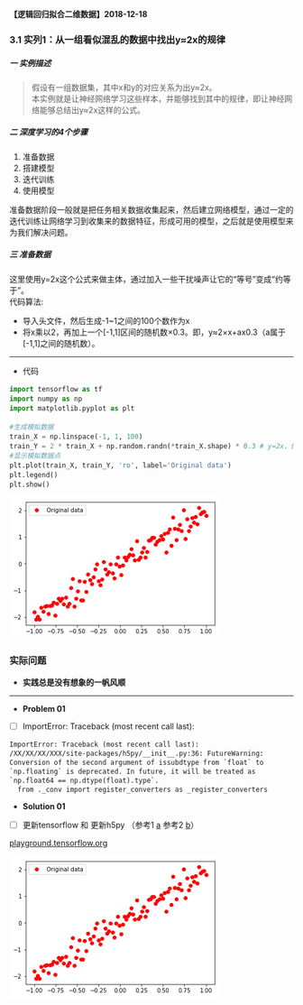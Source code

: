 **【逻辑回归拟合二维数据】2018-12-18**

### 3.1 实列1：从一组看似混乱的数据中找出y≈2x的规律

##### 一 实例描述

> 假设有一组数据集，其中x和y的对应关系为出y≈2x。  
> 本实例就是让神经网络学习这些样本，并能够找到其中的规律，即让神经网络能够总结出y≈2x这样的公式。

##### 二 深度学习的4个步骤
1.  准备数据
2.  搭建模型
3.  迭代训练
4.  使用模型   

准备数据阶段一般就是把任务相关数据收集起来，然后建立网络模型，通过一定的迭代训练让网络学习到收集来的数据特征，形成可用的模型，之后就是使用模型来为我们解决问题。

##### 三 准备数据
这里使用y=2x这个公式来做主体，通过加入一些干扰噪声让它的“等号”变成“约等于”。  
代码算法:  
- 导入头文件，然后生成-1~1之间的100个数作为x
- 将x乘以2，再加上一个[-1,1]区间的随机数×0.3。即，y≈2×x+ax0.3（a属于[-1,1]之间的随机数）。

---

- 代码

```python
import tensorflow as tf
import numpy as np
import matplotlib.pyplot as plt
 
#生成模拟数据
train_X = np.linspace(-1, 1, 100)
train_Y = 2 * train_X + np.random.randn(*train_X.shape) * 0.3 # y=2x，但是加入了噪声
#显示模拟数据点
plt.plot(train_X, train_Y, 'ro', label='Original data')
plt.legend()
plt.show()
```


![png](output_0_0.png)
### 实际问题
- **实践总是没有想象的一帆风顺**
---

- **Problem 01** 
- [ ] ImportError: Traceback (most recent call last):
```
ImportError: Traceback (most recent call last):
/XX/XX/XX/XXX/site-packages/h5py/__init__.py:36: FutureWarning: Conversion of the second argument of issubdtype from `float` to `np.floating` is deprecated. In future, it will be treated as `np.float64 == np.dtype(float).type`.
  from ._conv import register_converters as _register_converters
```
- **Solution 01** 
- [ ] 更新tensorflow 和 更新h5py （参考1 [a](https://blog.csdn.net/qq_41185868/article/details/79682551) 参考2 [b](https://blog.csdn.net/qq_41185868/article/details/80276847)）


[playground.tensorflow.org](https://playground.tensorflow.org/#activation=tanh&batchSize=10&dataset=circle&regDataset=reg-plane&learningRate=0.03&regularizationRate=0&noise=0&networkShape=4,2&seed=0.67368&showTestData=false&discretize=false&percTrainData=50&x=true&y=true&xTimesY=false&xSquared=false&ySquared=false&cosX=false&sinX=false&cosY=false&sinY=false&collectStats=false&problem=classification&initZero=false&hideText=false)

![png](output_0_0.png)
